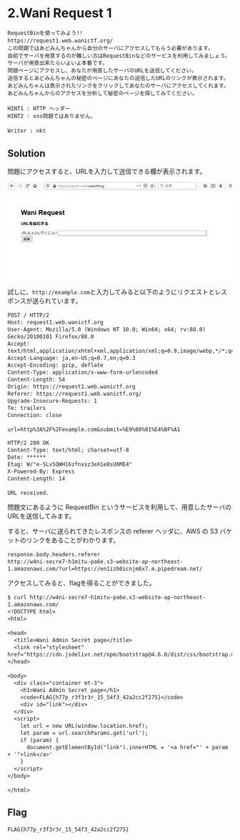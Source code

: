 # 2.Wani Request 1

```txt
RequestBinを使ってみよう!!
https://request1.web.wanictf.org/
この問題ではあどみんちゃんから自分のサーバにアクセスしてもらう必要があります。
自前でサーバを用意するのが難しい方はRequestBinなどのサービスを利用してみましょう。
サーバが用意出来たらいよいよ本番です。
問題ページにアクセスし、あなたが用意したサーバのURLを送信してください。
送信するとあどみんちゃんの秘密のページにあなたの送信したURLのリンクが表示されます。
あどみんちゃんは表示されたリンクをクリックしてあなたのサーバにアクセスしてくれます。
あどみんちゃんからのアクセスを分析して秘密のページを探してみてください。

HINT1 : HTTP ヘッダー
HINT2 : xss問題ではありません。

Writer : nkt
```

## Solution

問題にアクセスすると、URLを入力して送信できる欄が表示されます。

![img1](img/img1.png)

試しに、`http://example.com`と入力してみると以下のようにリクエストとレスポンスが送られています。

```http
POST / HTTP/2
Host: request1.web.wanictf.org
User-Agent: Mozilla/5.0 (Windows NT 10.0; Win64; x64; rv:88.0) Gecko/20100101 Firefox/88.0
Accept: text/html,application/xhtml+xml,application/xml;q=0.9,image/webp,*/*;q=0.8
Accept-Language: ja,en-US;q=0.7,en;q=0.3
Accept-Encoding: gzip, deflate
Content-Type: application/x-www-form-urlencoded
Content-Length: 54
Origin: https://request1.web.wanictf.org
Referer: https://request1.web.wanictf.org/
Upgrade-Insecure-Requests: 1
Te: trailers
Connection: close

url=http%3A%2F%2Fexample.com&submit=%E9%80%81%E4%BF%A1
```

```http
HTTP/2 200 OK
Content-Type: text/html; charset=utf-8
Date: ******
Etag: W/"e-SLv5QWH16zfnxsz3eX1e0sU6ME4"
X-Powered-By: Express
Content-Length: 14

URL received.
```

問題文にあるように RequestBin というサービスを利用して、用意したサーバのURLを送信してみます。

すると、サーバに送られてきたレスポンスの referer ヘッダに、AWS の S3 バケットのリンクをあることがわかります。

```http
response.body.headers.referer
http://w4ni-secre7-h1mitu-pa6e.s3-website-ap-northeast-1.amazonaws.com/?url=https://en1izb0icnjm8x7.m.pipedream.net/
```

アクセスしてみると、flagを得ることができました。

```shell
$ curl http://w4ni-secre7-h1mitu-pa6e.s3-website-ap-northeast-1.amazonaws.com/
<!DOCTYPE html>
<html>

<head>
  <title>Wani Admin Secret page</title>
  <link rel="stylesheet" href="https://cdn.jsdelivr.net/npm/bootstrap@4.6.0/dist/css/bootstrap.min.css">
</head>

<body>
  <div class="container mt-3">
    <h1>Wani Admin Secret page</h1>
    <code>FLAG{h77p_r3f3r3r_15_54f3_42a2cc2f275}</code>
    <div id="link"></div>
  </div>
  <script>
    let url = new URL(window.location.href);
    let param = url.searchParams.get('url');
    if (param) {
      document.getElementById("link").innerHTML = '<a href="' + param + '">link</a>'
    }
  </script>
</body>

</html>
```

## Flag

```txt
FLAG{h77p_r3f3r3r_15_54f3_42a2cc2f275}
```
